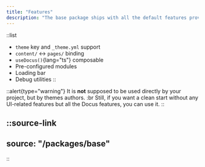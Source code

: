 ```yaml
---
title: "Features"
description: "The base package ships with all the default features provided by Docus."
---
```


::list
- `theme` key and `_theme.yml` support
- `content/` <-> `pages/` binding
- `useDocus()`{lang="ts"} composable
- Pre-configured modules
- Loading bar
- Debug utilities
::

::alert{type="warning"}
It is **not** supposed to be used directly by your project, but by themes authors.
:br
Still, if you want a clean start without any UI-related features but all the Docus features, you can use it.
::

::source-link
---
source: "/packages/base"
---
::
